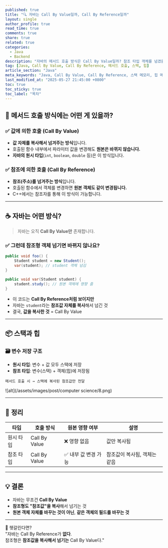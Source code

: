 ```yaml
---
published: true
title: "🔍 자바는 Call By Value일까, Call By Reference일까"
layout: single
author_profile: true
read_time: true
comments: true
share: true
related: true
categories:
  - Java
  - Backend
description: "자바의 메서드 호출 방식은 Call By Value일까? 참조 타입 객체를 넘겼을 때 원본이 바뀌는 이유를 통해 정확히 이해해봅니다."
tag: [Java, Call By Value, Call By Reference, 메서드 호출, 스택, 힙]
article_section: "Java"
meta_keywords: "Java, Call By Value, Call By Reference, 스택 메모리, 힙 메모리, 참조형"
last_modified_at: "2025-05-27 21:45:00 +0800"
toc: true
toc_sticky: true
toc_label: "목차"
---
```


## 🧠 메서드 호출 방식에는 어떤 게 있을까?

### ✅ 값에 의한 호출 (Call By Value)

- **값 자체를 복사해서 넘겨주는 방식**입니다.
- 호출된 함수 내부에서 파라미터 값을 변경해도 **원본은 바뀌지 않습니다.**
- **자바의 원시 타입**(`int`, `boolean`, `double` 등)은 이 방식입니다.

### ✅ 참조에 의한 호출 (Call By Reference)

- **참조(주소)를 넘겨주는 방식**입니다.
- 호출된 함수에서 객체를 변경하면 **원본 객체도 같이 변경됩니다.**
- C++에서는 참조자를 통해 이 방식이 가능합니다.

---

## ☕ 자바는 어떤 방식?

> 자바는 오직 **Call By Value만** 존재합니다.

### ✅ 그런데 참조형 객체 넘기면 바뀌지 않나요?

```java
public void foo() {
    Student student = new Student();
    var(student); // student 객체 넘김
}

public void var(Student student) {
    student.study(); // 원본 객체에 영향 줌
}
```

- 이 코드는 **Call By Reference처럼 보이지만**
- 자바는 `student`라는 **참조값 자체를 복사**해서 넘긴 것
- 결국, **값을 복사한 것** = Call By Value

---

## 📦 스택과 힙

### 🗃️ 변수 저장 구조

- **원시 타입**: 변수 + 값 모두 스택에 저장
- **참조 타입**: 변수(스택) + 객체(힙)에 저장됨

```text
메서드 호출 시 → 스택에 복사된 참조값만 전달
```

![alt](/assets/images/post/computer science/8.png)

---

## 🔄 정리

| 타입 | 호출 방식 | 원본 영향 여부 | 설명 |
|------|------------|----------------|------|
| 원시 타입 | Call By Value | ❌ 영향 없음 | 값만 복사됨 |
| 참조 타입 | Call By Value | ✅ 내부 값 변경 가능 | 참조값이 복사됨, 객체는 같음 |

---

## 💡 결론

- 자바는 무조건 **Call By Value**
- **참조형도 "참조값"을 복사**해서 넘기는 것
- **원본 객체 자체를 바꾸는 것이 아닌**, **같은 객체의 필드를 바꾸는 것**

---

📘 헷갈린다면?  
"자바는 Call By Reference가 **없다**.  
참조형은 **참조값을 복사해서 넘기는** Call By Value다."

